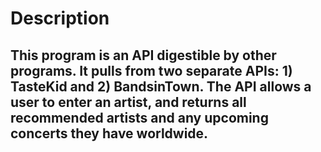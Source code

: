 # Description

## This program is an API digestible by other programs. It pulls from two separate APIs: 1) TasteKid and 2) BandsinTown. The API allows a user to enter an artist, and returns all recommended artists and any upcoming concerts they have worldwide.
